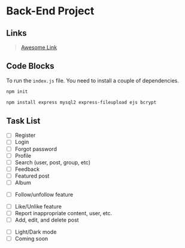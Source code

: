 # Back-End Project

## Links

> [Awesome Link](https://www.youtube.com/watch?v=dQw4w9WgXcQ "Awesome Link")

## Code Blocks

To run the `index.js` file. You need to install a couple of dependencies.

```bash
npm init

npm install express mysql2 express-fileupload ejs bcrypt
```

## Task List

-   [ ] Register
-   [ ] Login
-   [ ] Forgot password
-   [ ] Profile
-   [ ] Search (user, post, group, etc)
-   [ ] Feedback
-   [ ] Featured post
-   [ ] Album
<!-- -   [ ] Chatting -->
-   [ ] Follow/unfollow feature
<!-- -   [ ] Share post -->
-   [ ] Like/Unlike feature
-   [ ] Report inappropriate content, user, etc.
-   [ ] Add, edit, and delete post
<!-- -   [ ] Realtime notifications -->
-   [ ] Light/Dark mode
-   [ ] Coming soon
